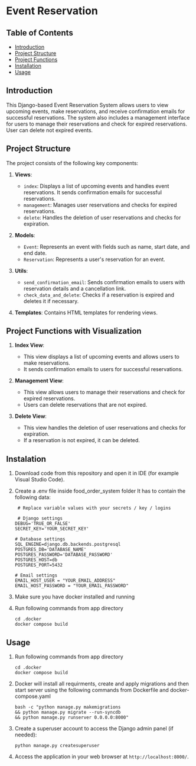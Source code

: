 # Event Reservation

## Table of Contents

- [Introduction](#introduction)
- [Project Structure](#project-structure)
- [Project Functions](#project-functions-with-visualization)
- [Installation](#instalation)
- [Usage](#usage)

## Introduction

This Django-based Event Reservation System allows users to view upcoming events, make reservations, and receive confirmation emails for successful reservations. The system also includes a management interface for users to manage their reservations and check for expired reservations. User can delete not expired events.

## Project Structure

The project consists of the following key components:

1. **Views**:

   - `index`: Displays a list of upcoming events and handles event reservations. It sends confirmation emails for successful reservations.
   - `management`: Manages user reservations and checks for expired reservations.
   - `delete`: Handles the deletion of user reservations and checks for expiration.

2. **Models**:

   - `Event`: Represents an event with fields such as name, start date, and end date.
   - `Reservation`: Represents a user's reservation for an event.

3. **Utils**:

   - `send_confirmation_email`: Sends confirmation emails to users with reservation details and a cancellation link.
   - `check_data_and_delete`: Checks if a reservation is expired and deletes it if necessary.

4. **Templates**: Contains HTML templates for rendering views.

## Project Functions with Visualization

1. **Index View**:

   - This view displays a list of upcoming events and allows users to make reservations.
   - It sends confirmation emails to users for successful reservations.

2. **Management View**:

   - This view allows users to manage their reservations and check for expired reservations.
   - Users can delete reservations that are not expired.

3. **Delete View**:

   - This view handles the deletion of user reservations and checks for expiration.
   - If a reservation is not expired, it can be deleted.

## Instalation

1. Download code from this repository and open it in IDE (for example Visual Studio Code).

2. Create a .env file inside food_order_system folder
   It has to contain the following data:

   ```
    # Replace variable values with your secrets / key / logins

    # Django settings
   DEBUG='TRUE_OR_FALSE'
   SECRET_KEY='YOUR_SECRET_KEY'

   # Database settings
   SQL_ENGINE=django.db.backends.postgresql
   POSTGRES_DB='DATABASE_NAME'
   POSTGRES_PASSWORD='DATABASE_PASSWORD'
   POSTGRES_HOST=db
   POSTGRES_PORT=5432

   # Email settings
   EMAIL_HOST_USER = "YOUR_EMAIL_ADDRESS"
   EMAIL_HOST_PASSWORD = "YOUR_EMAIL_PASSWORD"
   ```

3. Make sure you have docker installed and running

4. Run following commands from app directory

   ```
   cd .docker
   docker compose build
   ```

## Usage

1. Run following commands from app directory

   ```
   cd .docker
   docker compose build
   ```

2. Docker will install all requirments, create and apply migrations and then start server using the following commands from Dockerfile and docker-compose.yaml

   ```
   bash -c "python manage.py makemigrations
   && python manage.py migrate --run-syncdb
   && python manage.py runserver 0.0.0.0:8000"
   ```

3. Create a superuser account to access the Django admin panel (if needed):

   ```
   python manage.py createsuperuser
   ```

4. Access the application in your web browser at `http://localhost:8000/`.
